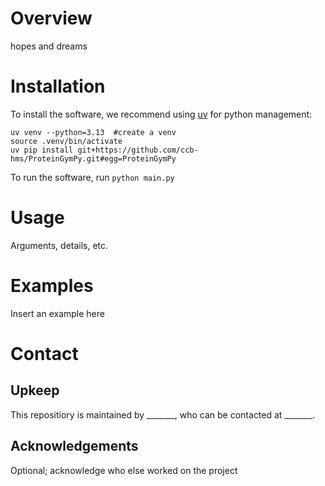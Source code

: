 # Overview
hopes and dreams

# Installation
To install the software, we recommend using [uv](https://docs.astral.sh/uv/#installation) for python management:

```
uv venv --python=3.13  #create a venv
source .venv/bin/activate 
uv pip install git+https://github.com/ccb-hms/ProteinGymPy.git#egg=ProteinGymPy
```
To run the software, run `python main.py`

# Usage
Arguments, details, etc.

# Examples
Insert an example here

# Contact
## Upkeep
This repositiory is maintained by _______, who can be contacted at _______.

## Acknowledgements
Optional; acknowledge who else worked on the project
